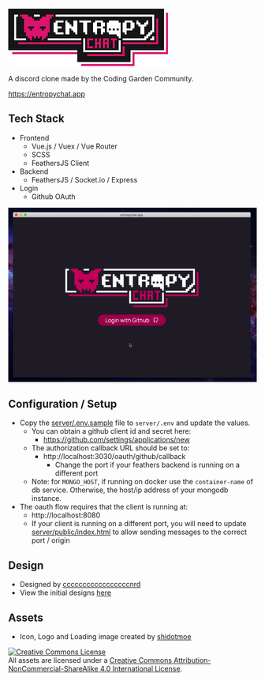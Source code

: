 ![entropychat.app](assets/logo-bg.png)

A discord clone made by the Coding Garden Community.

https://entropychat.app

## Tech Stack

* Frontend
  * Vue.js / Vuex / Vue Router
  * SCSS
  * FeathersJS Client
* Backend
  * FeathersJS / Socket.io / Express
* Login
  * Github OAuth

![demo](assets/demo.gif)

## Configuration / Setup

* Copy the [server/.env.sample](server/.env.sample) file to `server/.env` and update the values.
  * You can obtain a github client id and secret here:
    * https://github.com/settings/applications/new
  * The authorization callback URL should be set to:
    * http://localhost:3030/oauth/github/callback
      * Change the port if your feathers backend is running on a different port
  * Note: for `MONGO_HOST`, if running on docker use the `container-name` of db service. Otherwise, the host/ip address of your mongodb instance.
* The oauth flow requires that the client is running at:
  * http://localhost:8080
  * If your client is running on a different port, you will need to update [server/public/index.html](server/public/index.html) to allow sending messages to the correct port / origin

## Design

* Designed by [cccccccccccccccccnrd](https://github.com/cccccccccccccccccnrd)
* View the initial designs [here](https://imgur.com/a/qVUab5w)

## Assets

* Icon, Logo and Loading image created by [shidotmoe](https://github.com/ShiDotMoe)

<a rel="license" href="http://creativecommons.org/licenses/by-nc-sa/4.0/"><img alt="Creative Commons License" style="border-width:0" src="https://i.creativecommons.org/l/by-nc-sa/4.0/88x31.png" /></a><br />All assets are licensed under a <a rel="license" href="http://creativecommons.org/licenses/by-nc-sa/4.0/">Creative Commons Attribution-NonCommercial-ShareAlike 4.0 International License</a>.
